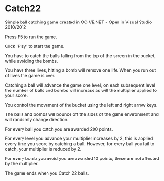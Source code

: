 Catch22
=======

Simple ball catching game created in OO VB.NET - Open in Visual Studio 2010/2012

Press F5 to run the game.



Click 'Play' to start the game.

You have to catch the balls falling from the top of the screen in the bucket, while avoiding the bombs.

You have three lives, hitting a bomb will remove one life. When you run out of lives the game is over.

Catching a ball will advance the game one level, on each subsequent level the number of balls and bombs
will increase as will the multiplier applied to your score.



You control the movement of the bucket using the left and right arrow keys.

The balls and bombs will bounce off the sides of the game environment and will randomly change direction.



For every ball you catch you are awarded 200 points.

For every level you advance your multiplier increases by 2, this is applied every time you score by 
catching a ball. However, for every ball you fail to catch, your multiplier is reduced by 2.

For every bomb you avoid you are awarded 10 points, these are not affected by the multiplier.

The game ends when you Catch 22 balls.
